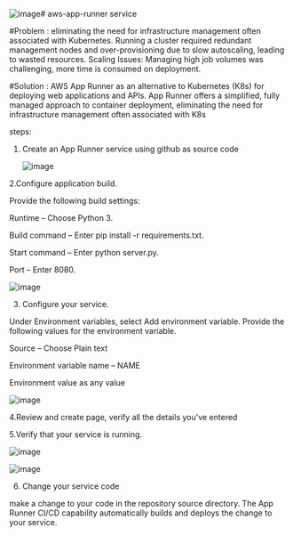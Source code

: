 ![image](https://github.com/user-attachments/assets/07971fc1-583b-4bec-9389-4d18265b9d1d)# aws-app-runner service 

#Problem : 
eliminating the need for infrastructure management often associated with Kubernetes. Running a cluster required redundant management nodes and over-provisioning due to slow autoscaling, leading to wasted resources. Scaling Issues: Managing high job volumes was challenging, more time is consumed on deployment. 


#Solution : 
AWS App Runner as an alternative to Kubernetes (K8s) for deploying web applications and APIs. App Runner offers a simplified, fully managed approach to container deployment, eliminating the need for infrastructure management often associated with K8s


steps: 

1. Create an App Runner service using github as source code

   ![image](https://github.com/user-attachments/assets/86933139-6bdb-49f5-9d28-dc507a1fade1)


2.Configure application build. 

Provide the following build settings:

Runtime – Choose Python 3.

Build command – Enter pip install -r requirements.txt.

Start command – Enter python server.py.

Port – Enter 8080.

![image](https://github.com/user-attachments/assets/bf3e8292-8664-42df-b995-df48e3445f0c)


3. Configure your service.

Under Environment variables, select Add environment variable. Provide the following values for the environment variable.

Source – Choose Plain text

Environment variable name – NAME

Environment value as any value 

![image](https://github.com/user-attachments/assets/8fac4f77-5799-4204-8f18-d494e476ca16)


4.Review and create page, verify all the details you've entered

5.Verify that your service is running.

![image](https://github.com/user-attachments/assets/4fce8579-78b9-4b53-ad97-18667e9623f5)

![image](https://github.com/user-attachments/assets/1600cc33-2c82-4a76-a8b2-7d8e0a980053)

6. Change your service code

 make a change to your code in the repository source directory. The App Runner CI/CD capability automatically builds and deploys the change to your service.


